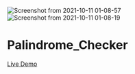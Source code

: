 ![Screenshot from 2021-10-11 01-08-57](https://user-images.githubusercontent.com/89732980/136715828-186a6049-71b1-41f4-92f9-6368fc7c1c51.png)
![Screenshot from 2021-10-11 01-08-19](https://user-images.githubusercontent.com/89732980/136715829-038ea95f-2afa-448d-a535-334ba5312a7b.png)

# Palindrome_Checker

[Live Demo](https://mukhran91.github.io/Palindrome_Checker/)
